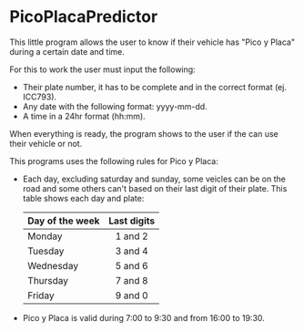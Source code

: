 # PicoPlacaPredictor
This little program allows the user to know if their vehicle has "Pico y Placa" during a certain date and time.

For this to work the user must input the following:
- Their plate number, it has to be complete and in the correct format (ej. ICC793).
- Any date with the following format: yyyy-mm-dd.
- A time in a 24hr format (hh:mm).

When everything is ready, the program shows to the user if the can use their vehicle or not.

This programs uses the following rules for Pico y Placa:

- Each day, excluding saturday and sunday, some veicles can be on the road and some others can't based on their last digit of their plate. This table shows each day and plate:

    | Day of the week  |      Last digits     |
    |----------|:-------------:|
    | Monday |  1 and 2 |
    | Tuesday |  3 and 4   |
    | Wednesday | 5 and 6 |
    | Thursday | 7 and 8 |
    | Friday | 9 and 0 |

- Pico y Placa is valid during 7:00 to 9:30 and from 16:00 to 19:30.